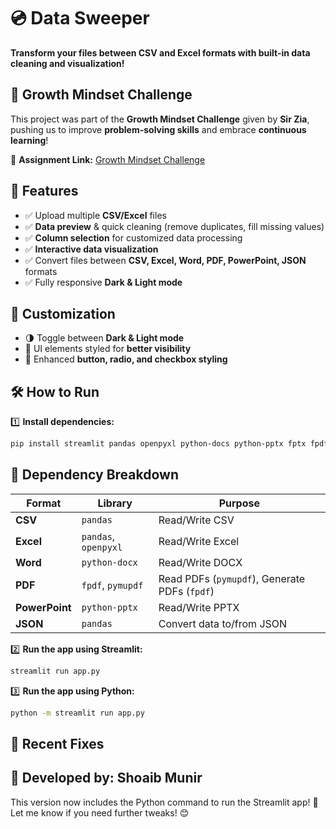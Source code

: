 # 💿 Data Sweeper  

**Transform your files between CSV and Excel formats with built-in data cleaning and visualization!**  

## 🌱 Growth Mindset Challenge  
This project was part of the **Growth Mindset Challenge** given by **Sir Zia**, pushing us to improve **problem-solving skills** and embrace **continuous learning**!  

📌 **Assignment Link:** [Growth Mindset Challenge](https://github.com/panaversity/learn-modern-ai-python/blob/main/Growth_Mindset_Challenge.md)    


## 🚀 Features  

- ✅ Upload multiple **CSV/Excel** files  
- ✅ **Data preview** & quick cleaning (remove duplicates, fill missing values)  
- ✅ **Column selection** for customized data processing  
- ✅ **Interactive data visualization**  
- ✅ Convert files between **CSV, Excel, Word, PDF, PowerPoint, JSON** formats  
- ✅ Fully responsive **Dark & Light mode**  

## 🎨 Customization  

- 🌗 Toggle between **Dark & Light mode**  
- 🎨 UI elements styled for **better visibility**  
- 🎯 Enhanced **button, radio, and checkbox styling**  

## 🛠️ How to Run  

1️⃣ **Install dependencies:**  
```bash
pip install streamlit pandas openpyxl python-docs python-pptx fptx fpdf pymupdf
```
## 🎨 Dependency Breakdown  

| **Format**     | **Library**          | **Purpose**                              |
|---------------|---------------------|------------------------------------------|
| **CSV**       | `pandas`             | Read/Write CSV                          |
| **Excel**     | `pandas`, `openpyxl` | Read/Write Excel                        |
| **Word**      | `python-docx`        | Read/Write DOCX                         |
| **PDF**       | `fpdf`, `pymupdf`    | Read PDFs (`pymupdf`), Generate PDFs (`fpdf`) |
| **PowerPoint**| `python-pptx`        | Read/Write PPTX                         |
| **JSON**      | `pandas`             | Convert data to/from JSON               |


2️⃣ **Run the app using Streamlit:**
```bash
streamlit run app.py
```

3️⃣ **Run the app using Python:**
```bash
python -m streamlit run app.py
```

## 📌 Recent Fixes  


## 📌 Developed by: **Shoaib Munir**  

This version now includes the Python command to run the Streamlit app! 🚀 Let me know if you need further tweaks! 😊
